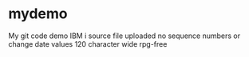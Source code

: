 # mydemo
My git code demo
IBM i source file uploaded
  no sequence numbers or change date values
  120 character wide
  rpg-free
